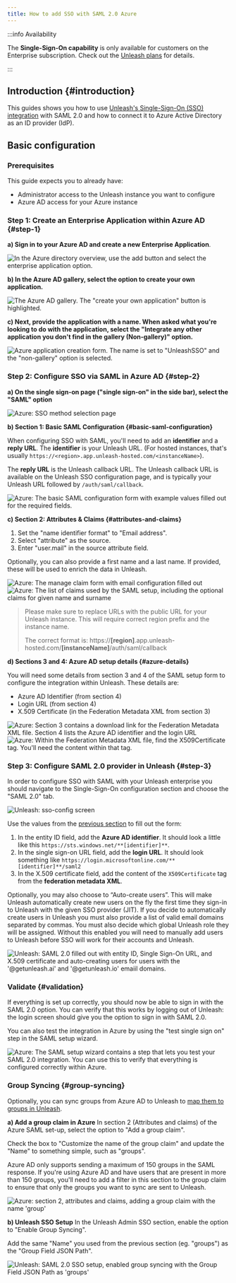 ```yaml
---
title: How to add SSO with SAML 2.0 Azure
---
```


:::info Availability

The **Single-Sign-On capability** is only available for customers on the Enterprise subscription. Check out the [Unleash plans](https://www.getunleash.io/plans) for details.

:::

## Introduction {#introduction}

This guides shows you how to use [Unleash's Single-Sign-On (SSO) integration](../reference/sso.md) with SAML 2.0 and how to connect it to Azure Active Directory as an ID provider (IdP).

## Basic configuration

### Prerequisites

This guide expects you to already have:

- Administrator access to the Unleash instance you want to configure
- Azure AD access for your Azure instance

### Step 1: Create an Enterprise Application within Azure AD {#step-1}

**a) Sign in to your Azure AD and create a new Enterprise Application**.

![In the Azure directory overview, use the add button and select the enterprise application option.](/img/sso-azure-saml-add-enterprise-app.png)

**b) In the Azure AD gallery, select the option to create your own application.**

![The Azure AD gallery. The "create your own application" button is highlighted.](/img/sso-azure-saml-create-own-app.png)

**c) Next, provide the application with a name. When asked what you're looking to do with the application, select the "Integrate any other application you don't find in the gallery (Non-gallery)" option.**

![Azure application creation form. The name is set to "UnleashSSO" and the "non-gallery" option is selected.](/img/sso-azure-saml-name-app.png)

### Step 2: Configure SSO via SAML in Azure AD {#step-2}

**a) On the single sign-on page ("single sign-on" in the side bar), select the "SAML" option**

![Azure: SSO method selection page](/img/sso-azure-saml-saml-choice.png)

**b) Section 1: Basic SAML Configuration {#basic-saml-configuration}**

When configuring SSO with SAML, you'll need to add an **identifier** and a **reply URL**.
The **identifier** is your Unleash URL. (For hosted instances, that's usually `https://<region>.app.unleash-hosted.com/<instanceName>`).

The **reply URL** is the Unleash callback URL. The Unleash callback URL is available on the Unleash SSO configuration page, and is typically your Unleash URL followed by `/auth/saml/callback`.

![Azure: The basic SAML configuration form with example values filled out for the required fields.](/img/sso-azure-saml-section-one.png)

**c) Section 2: Attributes & Claims {#attributes-and-claims}**

1. Set the "name identifier format" to "Email address".
2. Select "attribute" as the source.
3. Enter "user.mail" in the source attribute field.

Optionally, you can also provide a first name and a last name. If provided, these will be used to enrich the data in Unleash.

![Azure: The manage claim form with email configuration filled out](/img/sso-azure-saml-unique-id-email-id.png)
![Azure: The list of claims used by the SAML setup, including the optional claims for given name and surname](/img/sso-azure-saml-attributes-claim.png)

> Please make sure to replace URLs with the public URL for your Unleash instance. This will require correct region prefix and the instance name.
>
> The correct format is: https://**[region]**.app.unleash-hosted.com/**[instanceName]**/auth/saml/callback

**d) Sections 3 and 4: Azure AD setup details {#azure-details}**

You will need some details from section 3 and 4 of the SAML setup form to configure the integration within Unleash. These details are:
- Azure AD Identifier (from section 4)
- Login URL (from section 4)
- X.509 Certificate (in the Federation Metadata XML from section 3)

![Azure: Section 3 contains a download link for the Federation Metadata XML file. Section 4 lists the Azure AD identifier and the login URL](/img/sso-azure-saml-azure-details.png)
![Azure: Within the Federation Metadata XML file, find the `X509Certificate` tag. You'll need the content within that tag.](/img/sso-azure-saml-x509cert.png)

### Step 3: Configure SAML 2.0 provider in Unleash {#step-3}

In order to configure SSO with SAML with your Unleash enterprise you should navigate to the Single-Sign-On configuration section and choose the "SAML 2.0" tab.

![Unleash: sso-config screen](/img/sso-configure-saml.png)

Use the values from the [previous section](#azure-details) to fill out the form:
1. In the entity ID field, add the **Azure AD identifier**. It should look a little like this `https://sts.windows.net/**[identifier]**`.
2. In the single sign-on URL field, add the **login URL**. It should look something like `https://login.microsoftonline.com/**[identifier]**/saml2`
3. In the X.509 certificate field, add the content of the `X509Certificate` tag from the **federation metadata XML**.

Optionally, you may also choose to “Auto-create users”. This will make Unleash automatically create new users on the fly the first time they sign-in to Unleash with the given SSO provider (JIT). If you decide to automatically create users in Unleash you must also provide a list of valid email domains separated by commas. You must also decide which global Unleash role they will be assigned. Without this enabled you will need to manually add users to Unleash before SSO will work for their accounts and Unleash.

![Unleash: SAML 2.0 filled out with entity ID, Single Sign-On URL, and X.509 certificate and auto-creating users for users with the '@getunleash.ai' and '@getunleash.io' emaiil domains.](/img/sso-azure-saml-unleash-config.png)

### Validate {#validation}

If everything is set up correctly, you should now be able to sign in with the SAML 2.0 option. You can verify that this works by logging out of Unleash: the login screen should give you the option to sign in with SAML 2.0.

You can also test the integration in Azure by using the "test single sign on" step in the SAML setup wizard.

![Azure: The SAML setup wizard contains a step that lets you test your SAML 2.0 integration. You can use this to verify that everything is configured correctly within Azure.](/img/sso-azure-saml-test-user.png)

### Group Syncing {#group-syncing}

Optionally, you can sync groups from Azure AD to Unleash to [map them to groups in Unleash](../how-to/how-to-set-up-group-sso-sync.md).

**a) Add a group claim in Azure**
In section 2 (Attributes and claims) of the Azure SAML set-up, select the option to "Add a group claim".

Check the box to "Customize the name of the group claim" and update the "Name" to something simple, such as "groups".

Azure AD only supports sending a maximum of 150 groups in the SAML response. If you're using Azure AD and have users that are present in more than 150 groups, you'll need to add a filter in this section to the group claim to ensure that only the groups you want to sync are sent to Unleash.

![Azure: section 2, attributes and claims, adding a group claim with the name 'group'](/img/sso-azure-saml-group-setup.png)


**b) Unleash SSO Setup**
In the Unleash Admin SSO section, enable the option to "Enable Group Syncing".

Add the same "Name" you used from the previous section (eg. "groups") as the "Group Field JSON Path".

![Unleash: SAML 2.0 SSO setup, enabled group syncing with the Group Field JSON Path as 'groups'](/img/sso-azure-saml-unleash-group-settings.png)